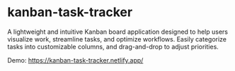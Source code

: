 # kanban-task-tracker

A lightweight and intuitive Kanban board application designed to help users visualize work, streamline tasks, and optimize workflows. Easily categorize tasks into customizable columns, and drag-and-drop to adjust priorities.

Demo: https://kanban-task-tracker.netlify.app/
